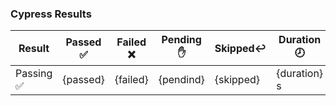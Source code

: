 ### Cypress Results

| Result |Passed :white_check_mark: | Failed :x:|Pending :hand:|Skipped:leftwards_arrow_with_hook:|Duration :clock8: |
|--|--|--|--|--|--|
|Passing :white_check_mark:  | {passed}|{failed}|{pendind}|{skipped}| {duration} s|